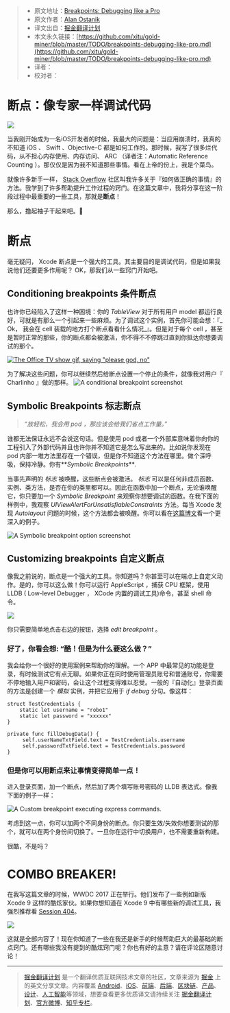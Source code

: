 > * 原文地址：[Breakpoints: Debugging like a Pro](https://cheesecakelabs.com/blog/breakpoints-debugging-like-pro/)
> * 原文作者：[Alan Ostanik](https://cheesecakelabs.com/blog/author/alan/)
> * 译文出自：[掘金翻译计划](https://github.com/xitu/gold-miner)
> * 本文永久链接：[https://github.com/xitu/gold-miner/blob/master/TODO/breakpoints-debugging-like-pro.md](https://github.com/xitu/gold-miner/blob/master/TODO/breakpoints-debugging-like-pro.md)
> * 译者：
> * 校对者：

# 断点：像专家一样调试代码

![](https://s3.amazonaws.com/ckl-website-static/wp-content/uploads/2017/06/Banner_xcode3.png)

当我刚开始成为一名iOS开发者的时候，我最大的问题是：当应用崩溃时，我真的不知道 iOS 、 Swift 、Objective-C 都是如何工作的。那时候，我写了很多烂代码，从不担心内存使用、内存访问、 ARC （译者注：Automatic Reference Counting ）。那仅仅是因为我不知道那些事情。看在上帝的份上，我是个菜鸟。

就像许多新手一样， [Stack Overflow](http://www.stackoverflow.com "Stack Overflow") 社区叫我许多关于『如何做正确的事情』的方法。我学到了许多帮助提升工作过程的窍门。在这篇文章中，我将分享在这一阶段过程中最重要的一些工具，那就是**断点**！

那么，撸起袖子干起来吧。🙂

# 断点

毫无疑问， Xcode 断点是一个强大的工具。其主要目的是调试代码，但是如果我说他们还要更多作用呢？ OK，那我们从一些窍门开始吧。

## Conditioning breakpoints 条件断点

也许你已经陷入了这样一种困境：你的 _TableView_ 对于所有用户 model 都运行良好，可就是有那么一个引起来一些麻烦。为了调试这个实例，首先你可能会想：『_ Ok， 我会在 cell 装载的地方打个断点看看什么情况_』。但是对于每个 cell ，甚至是暂时正常的那些，你的断点都会被激活，你不得不不停跳过直到你抵达你想要调试的那个。

[![The Office TV show gif, saying "please god, no"](https://media.giphy.com/media/12XMGIWtrHBl5e/giphy.gif)](https://media.giphy.com/media/12XMGIWtrHBl5e/giphy.gif)

为了解决这些问题，你可以继续然后给断点设置一个停止的条件，就像我对用户『 Charlinho 』做的那样。
![A conditional breakpoint screenshot](https://s3.amazonaws.com/ckl-website-static/wp-content/uploads/2017/06/3.png)

## Symbolic Breakpoints 标志断点

> _“放轻松，我会用 pod ，那应该会给我们省点工作量。”_

谁都无法保证永远不会说这句话。但是使用 pod 或者一个外部库意味着你向你的工程引入了外部代码并且也许你并不知道它是怎么写出来的。比如说你发现在 pod 内部一堆方法里存在一个错误，但是你不知道这个方法在哪里。做个深呼吸，保持冷静。你有**_Symbolic Breakpoints_**_._

当事先声明的 _标志_ 被唤醒，这些断点会被激活。 _标志_ 可以是任何非成员函数、实例、类方法，是否在你的类里都可以。因此在函数中加一个断点，无论谁唤醒它，你只要加一个  _Symbolic Breakpoint_ 来观察你想要调试的函数。在我下面的样例中，我观察  _UIViewAlertForUnsatisfiableConstraints_ 方法。每当 Xcode 发现 _Autolayout_ 问题的时候，这个方法都会被唤醒。你可以看在[这篇博文](http://nshint.io/blog/2015/08/17/autolayout-breakpoints/)看一个更深入的例子。

![A Symbolic breakpoint option screenshot](https://s3.amazonaws.com/ckl-website-static/wp-content/uploads/2017/06/2.png)

## Customizing breakpoints 自定义断点

像我之前说的，断点是一个强大的工具。你知道吗？你甚至可以在端点上自定义动作。是的，你可以这么做！你可以运行 AppleScript ，捕获 CPU 框架，使用 LLDB ( Low-level Debugger ， XCode 内置的调试工具)命令，甚至 shell 命令。

![](https://s3.amazonaws.com/ckl-website-static/wp-content/uploads/2017/05/4.png)

你只需要简单地点击右边的按钮，选择 _edit breakpoint_ 。

### 好了，你看会想: “酷！但是为什么要这么做？”

我会给你一个很好的使用案例来帮助你的理解。一个 APP 中最常见的功能是登录，有时候测试它有点无聊。如果你正在同时使用管理员账号和普通账号，你需要不停地输入用户和密码，会让这个过程变得难以忍受。一般的『自动化』登录页面的方法是创建一个 _模拟_ 实例，并把它应用于 _if debug_ 分句。像这样：

```
struct TestCredentials {
    static let username = "robo1"
    static let password = "xxxxxx"
}

private func fillDebugData() {
     self.userNameTxtField.text = TestCredentials.username
     self.passwordTxtField.text = TestCredentials.password
}
```

### 但是你可以用断点来让事情变得简单一点！

进入登录页面，加一个断点，然后加了两个填写账号密码的 LLDB 表达式。像我下面的例子一样：

![A Custom breakpoint executing express commands. ](https://s3.amazonaws.com/ckl-website-static/wp-content/uploads/2017/06/6.png)

考虑到这一点，你可以加两个不同身份的断点。你只要生效/失效你想要测试的那个，就可以在两个身份间切换了。一旦你在运行中切换用户，也不需要重新构建。

很酷，不是吗？

# COMBO BREAKER!

在我写这篇文章的时候，WWDC 2017 正在举行。他们发布了一些例如新版 Xcode 9 这样的酷炫家伙。如果你想知道在 Xcode 9 中有哪些新的调试工具，我强烈推荐看 [Session 404](https://developer.apple.com/videos/play/wwdc2017/404/)。

[![](https://media.giphy.com/media/l41m0ysPANVkPS8JW/giphy.gif)](https://media.giphy.com/media/l41m0ysPANVkPS8JW/giphy.gif)

这就是全部内容了！现在你知道了一些在我还是新手的时候帮助巨大的最基础的断点窍门。还有哪些我没有提到的酷炫窍门呢？你也有好的主意？请在评论区随意讨论！


---

> [掘金翻译计划](https://github.com/xitu/gold-miner) 是一个翻译优质互联网技术文章的社区，文章来源为 [掘金](https://juejin.im) 上的英文分享文章。内容覆盖 [Android](https://github.com/xitu/gold-miner#android)、[iOS](https://github.com/xitu/gold-miner#ios)、[前端](https://github.com/xitu/gold-miner#前端)、[后端](https://github.com/xitu/gold-miner#后端)、[区块链](https://github.com/xitu/gold-miner#区块链)、[产品](https://github.com/xitu/gold-miner#产品)、[设计](https://github.com/xitu/gold-miner#设计)、[人工智能](https://github.com/xitu/gold-miner#人工智能)等领域，想要查看更多优质译文请持续关注 [掘金翻译计划](https://github.com/xitu/gold-miner)、[官方微博](http://weibo.com/juejinfanyi)、[知乎专栏](https://zhuanlan.zhihu.com/juejinfanyi)。

